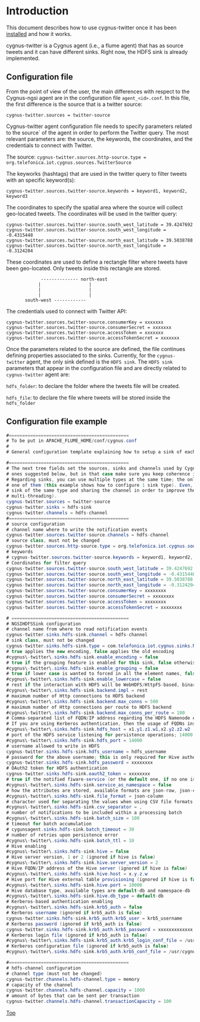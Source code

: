 # <a name="top"></a>Introduction
This document describes how to use cygnus-twitter once it has been [installed](../installation_and_administration_guide/introduction.md) and how it works.

cygnus-twitter is a Cygnus agent (i.e., a flume agent) that has as source tweets and it can have different sinks. Right now, the HDFS sink is already implemented.

## <a name="top"></a>Configuration file
From the point of view of the user, the main differences with respect to the Cygnus-ngsi agent are in the configuration file `agent_<id>.conf`. In this file, the first difference is the source that is a twitter source:

`cygnus-twitter.sources = twitter-source`

Cygnus-twitter agent configuration file needs to specify parameters related to the source` of the agent in order to perform the Twitter query. The most relevant parameters are: the source, the keywords, the coordinates, and the credentials to connect with Twitter.

The source:
`cygnus-twitter.sources.http-source.type = org.telefonica.iot.cygnus.sources.TwitterSource`

The keyworks (hashtags) that are used in the twitter query to filter tweets with an specific keyword(s):

`cygnus-twitter.sources.twitter-source.keywords = keyword1, keyword2, keyword3`

The coordinates to specify the spatial area where the source will collect geo-located tweets. The coordinates will be used in the twitter query:

```
cygnus-twitter.sources.twitter-source.south_west_latitude = 39.4247692
cygnus-twitter.sources.twitter-source.south_west_longitude = -0.4315448
cygnus-twitter.sources.twitter-source.north_east_latitude = 39.5038788
cygnus-twitter.sources.twitter-source.north_east_longitude = -0.3124204
```

These coordinates are used to define a rectangle filter where tweets have been geo-located. Only tweets inside this rectangle are stored.
```
             -------------- north-east
            |                  |
            |                  |
            |                  |
       south-west ------------   

```

The credentials used to connect with Twitter API:

```
cygnus-twitter.sources.twitter-source.consumerKey = xxxxxxx
cygnus-twitter.sources.twitter-source.consumerSecret = xxxxxxx
cygnus-twitter.sources.twitter-source.accessToken = xxxxxxx
cygnus-twitter.sources.twitter-source.accessTokenSecret = xxxxxxx
```

Once the parameters related to the source are defined, the file continues defining properties associated to the sinks. Currently, for the `cygnus-twitter` agent, the only sink defined is the `HDFS sink`. The `HDFS sink` parameters that appear in the configuration file and are directly related to `cygnus-twitter` agent are:

`hdfs_folder`: to declare the folder where the tweets file will be created.

`hdfs_file`: to declare the file where tweets will be stored inside the `hdfs_folder`



## <a name="top"></a>Configuration file example
```Java
#=============================================
# To be put in APACHE_FLUME_HOME/conf/cygnus.conf
#
# General configuration template explaining how to setup a sink of each of HDFS.

#=============================================
# The next tree fields set the sources, sinks and channels used by Cygnus-twitter. You could use different names than the
# ones suggested below, but in that case make sure you keep coherence in properties names along the configuration file.
# Regarding sinks, you can use multiple types at the same time; the only requirement is to provide a channel for each
# one of them (this example shows how to configure 1 sink type). Even, you can define more than one
# sink of the same type and sharing the channel in order to improve the performance (this is like having
# multi-threading).
cygnus-twitter.sources = twitter-source
cygnus-twitter.sinks = hdfs-sink
cygnus-twitter.channels = hdfs-channel
#=============================================
# source configuration
# channel name where to write the notification events
cygnus-twitter.sources.twitter-source.channels = hdfs-channel
# source class, must not be changed
cygnus-twitter.sources.http-source.type = org.telefonica.iot.cygnus.sources.TwitterSource
# keywords
# cygnus-twitter.sources.twitter-source.keywords = keyword1, keyword2, keyword3
# Coordinates for filter query
cygnus-twitter.sources.twitter-source.south_west_latitude = 39.4247692
cygnus-twitter.sources.twitter-source.south_west_longitude = -0.4315448
cygnus-twitter.sources.twitter-source.north_east_latitude = 39.5038788
cygnus-twitter.sources.twitter-source.north_east_longitude = -0.3124204
cygnus-twitter.sources.twitter-source.consumerKey = xxxxxxxx
cygnus-twitter.sources.twitter-source.consumerSecret = xxxxxxxx
cygnus-twitter.sources.twitter-source.accessToken = xxxxxxxx
cygnus-twitter.sources.twitter-source.accessTokenSecret = xxxxxxxx

# ============================================
# NGSIHDFSSink configuration
# channel name from where to read notification events
cygnus-twitter.sinks.hdfs-sink.channel = hdfs-channel
# sink class, must not be changed
cygnus-twitter.sinks.hdfs-sink.type = com.telefonica.iot.cygnus.sinks.NGSIHDFSSink
# true applies the new encoding, false applies the old encoding
#cygnus\-twitter\.sinks.hdfs-sink.enable_encoding = false
# true if the grouping feature is enabled for this sink, false otherwise
#cygnus\-twitter\.sinks.hdfs-sink.enable_grouping = false
# true if lower case is wanted to forced in all the element names, false otherwise
#cygnus\-twitter\.sinks.hdfs-sink.enable_lowercase = false
# rest if the interaction with HDFS will be WebHDFS/HttpFS-based, binary if based on the Hadoop API
#cygnus\-twitter\.sinks.hdfs-sink.backend.impl = rest
# maximum number of Http connections to HDFS backend
#cygnus\-twitter\.sinks.hdfs-sink.backend.max_conns = 500
# maximum number of Http connections per route to HDFS backend
#cygnus\-twitter\.sinks.hdfs-sink.backend.max_conns_per_route = 100
# Comma-separated list of FQDN/IP address regarding the HDFS Namenode endpoints
# If you are using Kerberos authentication, then the usage of FQDNs instead of IP addresses is mandatory
#cygnus\-twitter\.sinks.hdfs-sink.hdfs_host = x1.y1.z1.w1,x2.y2.z2.w2
# port of the HDFS service listening for persistence operations; 14000 for httpfs, 50070 for webhdfs
#cygnus\-twitter\.sinks.hdfs-sink.hdfs_port = 14000
# username allowed to write in HDFS
cygnus-twitter.sinks.hdfs-sink.hdfs_username = hdfs_username
# password for the above username; this is only required for Hive authentication
cygnus-twitter.sinks.hdfs-sink.hdfs_password = xxxxxxxx
# OAuth2 token for HDFS authentication
cygnus-twitter.sinks.hdfs-sink.oauth2_token = xxxxxxxx
# true if the notified fiware-service (or the default one, if no one is notified) is used as the HDFS namespace, false otherwise
#cygnus\-twitter\.sinks.hdfs-sink.service_as_namespace = false
# how the attributes are stored, available formats are json-row, json-column, csv-row and csv-column
#cygnus\-twitter\.sinks.hdfs-sink.file_format = json-column
# character used for separating the values when using CSV file formats
#cygnus\-twitter\.sinks.hdfs-sink.csv_separator = ,
# number of notifications to be included within a processing batch
#cygnus\-twitter\.sinks.hdfs-sink.batch_size = 100
# timeout for batch accumulation
# cygunsagent.sinks.hdfs-sink.batch_timeout = 30
# number of retries upon persistence error
#cygnus\-twitter\.sinks.hdfs-sink.batch_ttl = 10
# Hive enabling
#cygnus\-twitter\.sinks.hdfs-sink.hive = false
# Hive server version, 1 or 2 (ignored if hive is false)
#cygnus\-twitter\.sinks.hdfs-sink.hive.server_version = 2
# Hive FQDN/IP address of the Hive server (ignored if hive is false)
#cygnus\-twitter\.sinks.hdfs-sink.hive.host = x.y.z.w
# Hive port for Hive external table provisioning (ignored if hive is false)
#cygnus\-twitter\.sinks.hdfs-sink.hive.port = 10000
# Hive database type, available types are default-db and namespace-db
#cygnus\-twitter\.sinks.hdfs-sink.hive.db_type = default-db
# Kerberos-based authentication enabling
#cygnus\-twitter\.sinks.hdfs-sink.krb5_auth = false
# Kerberos username (ignored if krb5_auth is false)
cygnus-twitter.sinks.hdfs-sink.krb5_auth.krb5_user = krb5_username
# Kerberos password (ignored if krb5_auth is false)
cygnus-twitter.sinks.hdfs-sink.krb5_auth.krb5_password = xxxxxxxxxxxxx
# Kerberos login file (ignored if krb5_auth is false)
#cygnus\-twitter\.sinks.hdfs-sink.krb5_auth.krb5_login_conf_file = /usr/cygnus/conf/krb5_login.conf
# Kerberos configuration file (ignored if krb5_auth is false)
#cygnus\-twitter\.sinks.hdfs-sink.krb5_auth.krb5_conf_file = /usr/cygnus/conf/krb5.conf

#=============================================
# hdfs-channel configuration
# channel type (must not be changed)
cygnus-twitter.channels.hdfs-channel.type = memory
# capacity of the channel
cygnus-twitter.channels.hdfs-channel.capacity = 1000
# amount of bytes that can be sent per transaction
cygnus-twitter.channels.hdfs-channel.transactionCapacity = 100
```

[Top](#top)
